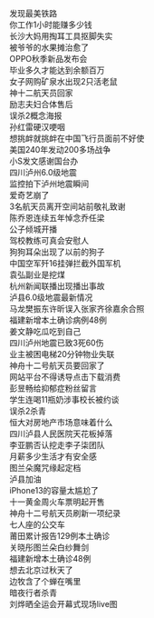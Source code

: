 发现最美铁路  
你工作1小时能赚多少钱  
长沙大妈用掏耳工具抠脚失实  
被爷爷的水果摊治愈了  
OPPO秋季新品发布会  
毕业多久才能达到余额百万  
女子网购矿泉水出现2只活老鼠  
神十二航天员回家  
励志夫妇合体售后  
误杀2概念海报  
孙红雷硬汉哽咽  
想挑衅就挑衅在中国飞行员面前不好使  
美国240年发动200多场战争  
小S发文感谢国台办  
四川泸州6.0级地震  
监控拍下泸州地震瞬间  
爱奇艺崩了  
3名航天员离开空间站前敬礼致谢  
陈乔恩连续五年悼念乔任梁  
公子倾城开播  
驾校教练可真会安慰人  
狗狗耳朵出现了以前的狗子  
中国空军歼16挂弹拦截外国军机  
袁弘副业是挖煤  
杭州新闻联播出现播出事故  
泸县6.0级地震最新情况  
马龙樊振东许昕误入张家齐徐嘉余合照  
福建新增本土确诊病例48例  
姜文静吃瓜吃到自己  
四川泸州地震已致3死60伤  
业主被困电梯20分钟物业失联  
神舟十二号航天员要回家了  
网站平台不得诱导点击下载消费  
彭昱畅给抑郁症粉丝留言  
学生连喝11瓶奶涉事校长被约谈  
误杀2杀青  
恒大对房地产市场意味着什么  
四川泸县人民医院天花板掉落  
李亚鹏否认挖走李子柒团队  
月薪多少生活才有安全感  
图兰朵魔咒缘起定档  
泸县加油  
iPhone13的容量太尴尬了  
十一黄金周火车票明起开售  
神舟十二号航天员刷新一项纪录  
七人座的公交车  
莆田累计报告129例本土确诊  
关晓彤图兰朵白纱舞剑  
福建新增本土确诊48例  
想去北京过秋天了  
边牧含了个蝉在嘴里  
暗夜行者杀青  
刘烨晒全运会开幕式现场live图  
